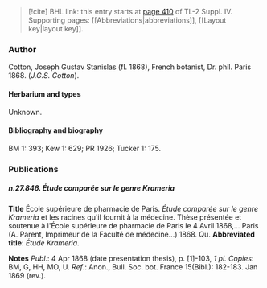 > [!cite] BHL link: this entry starts at [page 410](https://www.biodiversitylibrary.org/item/103860#page/420/mode/1up) of TL-2 Suppl. IV.
> Supporting pages: [[Abbreviations|abbreviations]], [[Layout key|layout key]].

### Author

Cotton, Joseph Gustav Stanislas (fl. 1868), French botanist, Dr. phil. Paris 1868. (*J.G.S. Cotton*).

#### Herbarium and types

Unknown.

#### Bibliography and biography

BM 1: 393; Kew 1: 629; PR 1926; Tucker 1: 175.

### Publications

##### n.27.846. Étude comparée sur le genre Krameria

**Title**
École supérieure de pharmacie de Paris. *Étude comparée sur le genre Krameria* et les racines qu'il fournit à la médecine. Thèse présentée et soutenue à l'École supérieure de pharmacie de Paris le 4 Avril 1868,... Paris (A. Parent, Imprimeur de la Faculté de médecine...) 1868. Qu.
**Abbreviated title**: *Étude Krameria*.

**Notes**
*Publ*.: 4 Apr 1868 (date presentation thesis), p. \[1\]-103, *1 pl. Copies*: BM, G, HH, MO, U.
*Ref*.: Anon., Bull. Soc. bot. France 15(Bibl.): 182-183. Jan 1869 (rev.).

